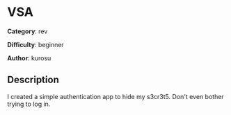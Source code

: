 # VSA

**Category**: rev

**Difficulty**: beginner

**Author**: kurosu

## Description
I created a simple authentication app to hide my s3cr3t5. Don't even bother trying to log in.

